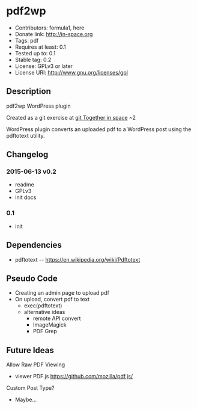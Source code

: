 # pdf2wp

* Contributors: formula1, here
* Donate link: http://in-space.org
* Tags: pdf
* Requires at least: 0.1
* Tested up to: 0.1
* Stable tag: 0.2
* License: GPLv3 or later
* License URI: http://www.gnu.org/licenses/gpl

## Description

pdf2wp WordPress plugin

Created as a git exercise at [git Together in space](http://website.in-space.org/git-together/) ~2

WordPress plugin converts an uploaded pdf to a WordPress post using the pdftotext utility.

## Changelog

### 2015-06-13 v0.2
* readme
* GPLv3
* init docs

### 0.1
* init

## Dependencies

* pdftotext -- https://en.wikipedia.org/wiki/Pdftotext

## Pseudo Code

* Creating an admin page to upload pdf
* On upload, convert pdf to text
  * exec(pdftotext)
  * alternative ideas
    * remote API convert
    * ImageMagick
    * PDF Grep

## Future Ideas

Allow Raw PDF Viewing
* viewer PDF.js https://github.com/mozilla/pdf.js/

Custom Post Type?
* Maybe...
